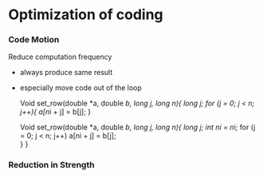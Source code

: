 # Optimization of coding

### Code Motion
  Reduce computation frequency
  - always produce same result
  - especially move code out of the loop

      Void set_row(double *a, double *b, long j, long n){
        long j;
        for (j = 0; j < n; j++){
            a[n*i + j] = b[j];
        }
        
       Void set_row(double *a, double *b, long j, long n){
        long j;
        int ni = n*i;
        for (j = 0; j < n; j++)
            a[ni + j] = b[j];  
         }
       }
  
    
    
      
### Reduction in Strength
    

